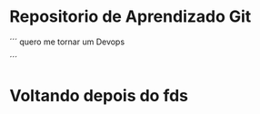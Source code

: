 <h1> Repositorio de Aprendizado Git </h1>

´´´
quero me tornar um Devops

´´´
<h1> Voltando depois do fds </h1>
